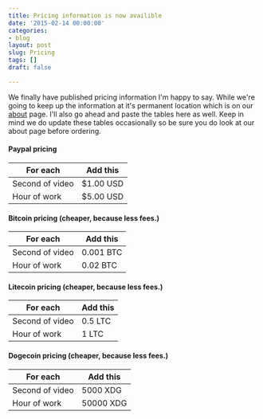 ```yaml
---
title: Pricing information is now availible
date: '2015-02-14 00:00:00'
categories:
- blog
layout: post
slug: Pricing
tags: []
draft: false

---
```

We finally have published pricing information I'm happy to say. While we're going to keep up the information at it's permanent location which is on our [about](/about) page. I'll also go ahead and paste the tables here as well. Keep in mind we do update these tables occasionally so be sure you do look at our about page before ordering.

#### Paypal pricing

For each | Add this
--------|--------
Second of video | $1.00 USD
Hour of work | $5.00 USD

#### Bitcoin pricing (cheaper, because less fees.)

For each | Add this
--------|--------
Second of video | 0.001 BTC
Hour of work | 0.02 BTC

#### Litecoin pricing (cheaper, because less fees.)

For each | Add this
--------|--------
Second of video | 0.5 LTC
Hour of work | 1 LTC

#### Dogecoin pricing (cheaper, because less fees.)

For each | Add this
--------|--------
Second of video | 5000 XDG
Hour of work | 50000 XDG
